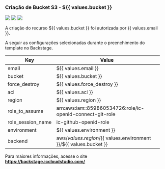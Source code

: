 ### Criação de Bucket S3 - ${{  values.bucket }}  ###

![](https://img.shields.io/github/stars/pocacc/aws-s3-tf.svg) ![](https://img.shields.io/github/forks/pocacc/aws-s3-tf.svg)  ![](https://img.shields.io/github/issues/pocacc/aws-s3-tf.svg)

A criação do recurso ${{  values.bucket }} foi autorizada por {{ values.email }}.

A seguir as configurações selecionadas durante o preenchimento do template no Backstage.

| Key | Value |
| ------ | ------ |
|email | ${{ values.email }} |
|bucket | ${{  values.bucket }} |
|force_destroy | ${{  values.force_destroy }} |
|acl | ${{  values.acl }} |
|region | ${{  values.region }} |
|role_to_assume  | arn:aws:iam::859860534726:role/ic-openid-connect-git-role |
|role_session_name | ic-github-openid-role |
|environment | ${{ values.environment }} |
|backend | aws/${{ values.region }}/${{ values.environment }}/${{ values.bucket }} |

Para maiores informações, acesse o site **https://backstage.iccloudstudio.com/**
